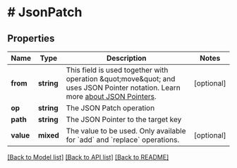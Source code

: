 # # JsonPatch

## Properties

Name | Type | Description | Notes
------------ | ------------- | ------------- | -------------
**from** | **string** | This field is used together with operation \&quot;move\&quot; and uses JSON Pointer notation.  Learn more [about JSON Pointers](https://datatracker.ietf.org/doc/html/rfc6901#section-5). | [optional]
**op** | **string** | The JSON Patch operation |
**path** | **string** | The JSON Pointer to the target key |
**value** | **mixed** | The value to be used. Only available for &#x60;add&#x60; and &#x60;replace&#x60; operations. | [optional]

[[Back to Model list]](../../README.md#models) [[Back to API list]](../../README.md#endpoints) [[Back to README]](../../README.md)
